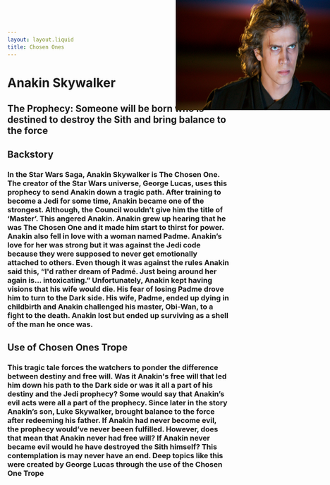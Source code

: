 ```yaml
---
layout: layout.liquid
title: Chosen Ones
---
```

<img src="/images/anakin.png" alt="Description" height="250" width=" 350" style="position: absolute; right: 0; top: 0;"></img>

# **Anakin Skywalker** #
## The Prophecy: Someone will be born who is destined to destroy the Sith and bring balance to the force ##

## Backstory ##

### In the Star Wars Saga, Anakin Skywalker is The Chosen One. The creator of the Star Wars universe, George Lucas, uses this prophecy to send Anakin down a tragic path. After training to become a Jedi for some time, Anakin became one of the strongest. Although, the Council wouldn’t give him the title of ‘Master’. This angered Anakin. Anakin grew up hearing that he was The Chosen One and it made him start to thirst for power. Anakin also fell in love with a woman named Padme. Anakin’s love for her was strong but it was against the Jedi code because they were supposed to never get emotionally attached to others. Even though it was against the rules Anakin said this, “I'd rather dream of Padmé. Just being around her again is... intoxicating.” Unfortunately, Anakin kept having visions that his wife would die. His fear of losing Padme drove him to turn to the Dark side. His wife, Padme, ended up dying in childbirth and Anakin challenged his master, Obi-Wan, to a fight to the death. Anakin lost but ended up surviving as a shell of the man he once was. ###

## Use of Chosen Ones Trope ##

### This tragic tale forces the watchers to ponder the difference between destiny and free will. Was it Anakin's free will that led him down his path to the Dark side or was it all a part of his destiny and the Jedi prophecy? Some would say that Anakin’s evil acts were all a part of the prophecy. Since later in the story Anakin’s son, Luke Skywalker, brought balance to the force after redeeming his father. If Anakin had never become evil, the prophecy would’ve never beeen fulfilled. However, does that mean that Anakin never had free will? If Anakin never became evil would he have destroyed the Sith himself? This contemplation is may never have an end. Deep topics like this were created by George Lucas through the use of the Chosen One Trope ###
